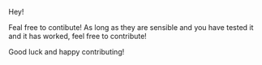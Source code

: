 Hey!

Feal free to contibute! As long as they are sensible and you have tested it and it has worked, feel free to contribute!

Good luck and happy contributing!
